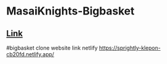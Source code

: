 # MasaiKnights-Bigbasket
## [Link](https://deepak123bharat.github.io/MasaiknightsBigbasket/)


#bigbasket clone website link netlify
https://sprightly-klepon-cb20fd.netlify.app/
